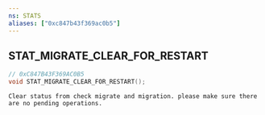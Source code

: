 ```yaml
---
ns: STATS
aliases: ["0xc847b43f369ac0b5"]
---
```

## STAT_MIGRATE_CLEAR_FOR_RESTART

```c
// 0xC847B43F369AC0B5
void STAT_MIGRATE_CLEAR_FOR_RESTART();
```

```
Clear status from check migrate and migration. please make sure there are no pending operations.
```
